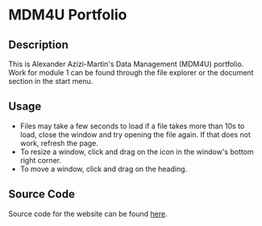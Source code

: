 # MDM4U Portfolio

## Description

This is Alexander Azizi-Martin's Data Management (MDM4U) portfolio. Work for module 1 can be found through the file explorer or the document section in the start menu.

## Usage

- Files may take a few seconds to load if a file takes more than 10s to load, close the window and try opening the file again. If that does not work, refresh the page.
- To resize a window, click and drag on the icon in the window's bottom right corner.
- To move a window, click and drag on the heading.

## Source Code

Source code for the website can be found [here](https://github.com/alexander-is-cool/MDM4U-Portfolio).
